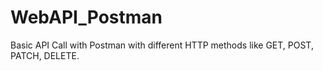 # WebAPI_Postman
Basic API Call with Postman with different HTTP methods like GET, POST, PATCH, DELETE.
